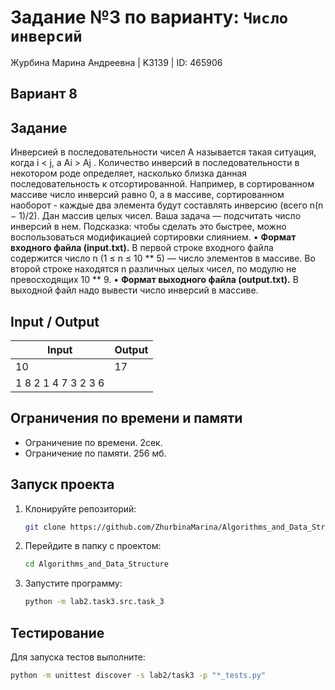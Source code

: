 # Задание №3 по варианту: `Число инверсий`
Журбина Марина Андреевна | K3139 | ID: 465906

## Вариант 8

## Задание 
Инверсией в последовательности чисел A называется такая ситуация, когда i < j, а Ai > Aj . Количество инверсий в последовательности в некотором роде определяет, насколько близка данная последовательность к отсортированной. Например, в сортированном массиве число инверсий равно 0, а в массиве, сортированном наоборот - каждые два элемента будут составлять инверсию (всего n(n − 1)/2). Дан массив целых чисел. Ваша задача — подсчитать число инверсий в нем. Подсказка: чтобы сделать это быстрее, можно воспользоваться модификацией сортировки слиянием.
• **Формат входного файла (input.txt).** В первой строке входного файла содержится число n (1 ≤ n ≤ 10 ** 5) — число элементов в массиве. Во второй строке находятся n различных целых чисел, по модулю не превосходящих 10 ** 9.
• **Формат выходного файла (output.txt).** В выходной файл надо вывести число инверсий в массиве.

## Input / Output 

| Input    | Output |
|----------|----------|
| 10    | 17   |
| 1 8 2 1 4 7 3 2 3 6    |    |

## Ограничения по времени и памяти

- Ограничение по времени. 2сек.
- Ограничение по памяти. 256 мб.


## Запуск проекта
1. Клонируйте репозиторий:
   ```bash
   git clone https://github.com/ZhurbinaMarina/Algorithms_and_Data_Structure.git
   ```
2. Перейдите в папку с проектом:
   ```bash
   cd Algorithms_and_Data_Structure
   ```
3. Запустите программу:
   ```bash
   python -m lab2.task3.src.task_3
   ```

## Тестирование
Для запуска тестов выполните:
```bash
python -m unittest discover -s lab2/task3 -p "*_tests.py"
```
